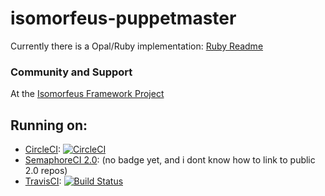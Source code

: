 # isomorfeus-puppetmaster

Currently there is a Opal/Ruby implementation:
[Ruby Readme](https://github.com/isomorfeus/isomorfeus-puppetmaster/tree/master/ruby)

### Community and Support
At the [Isomorfeus Framework Project](http://isomorfeus.com) 

## Running on:
- [CircleCI](https://circleci.com): [![CircleCI](https://circleci.com/gh/isomorfeus/isomorfeus-puppetmaster/tree/master.svg?style=svg)](https://circleci.com/gh/isomorfeus/isomorfeus-puppetmaster/tree/master)
- [SemaphoreCI 2.0](https://semaphoreci.com): (no badge yet, and i dont know how to link to public 2.0 repos)
- [TravisCI](https://travis-ci.org): [![Build Status](https://travis-ci.org/isomorfeus/isomorfeus-puppetmaster.svg?branch=master)](https://travis-ci.org/isomorfeus/isomorfeus-puppetmaster)
 